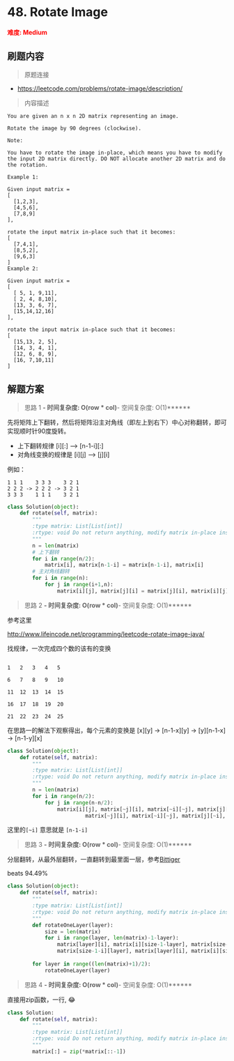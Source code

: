 # 48. Rotate Image

**<font color=red>难度: Medium</font>**

## 刷题内容

> 原题连接

* https://leetcode.com/problems/rotate-image/description/

> 内容描述

```
You are given an n x n 2D matrix representing an image.

Rotate the image by 90 degrees (clockwise).

Note:

You have to rotate the image in-place, which means you have to modify the input 2D matrix directly. DO NOT allocate another 2D matrix and do the rotation.

Example 1:

Given input matrix = 
[
  [1,2,3],
  [4,5,6],
  [7,8,9]
],

rotate the input matrix in-place such that it becomes:
[
  [7,4,1],
  [8,5,2],
  [9,6,3]
]
Example 2:

Given input matrix =
[
  [ 5, 1, 9,11],
  [ 2, 4, 8,10],
  [13, 3, 6, 7],
  [15,14,12,16]
], 

rotate the input matrix in-place such that it becomes:
[
  [15,13, 2, 5],
  [14, 3, 4, 1],
  [12, 6, 8, 9],
  [16, 7,10,11]
]
```

## 解题方案

> 思路 1
******- 时间复杂度: O(row * col)******- 空间复杂度: O(1)******


先将矩阵上下翻转，然后将矩阵沿主对角线（即左上到右下）中心对称翻转，即可实现顺时针90度旋转。


- 上下翻转规律 [i][:] --> [n-1-i][:]
- 对角线变换的规律是 [i][j] --> [j][i]


例如：
```
1 1 1    3 3 3    3 2 1
2 2 2 -> 2 2 2 -> 3 2 1
3 3 3    1 1 1    3 2 1
```


```python
class Solution(object):
    def rotate(self, matrix):
        """
        :type matrix: List[List[int]]
        :rtype: void Do not return anything, modify matrix in-place instead.
        """
        n = len(matrix)
        # 上下翻转
        for i in range(n/2):
            matrix[i], matrix[n-1-i] = matrix[n-1-i], matrix[i]
        # 主对角线翻转
        for i in range(n):
            for j in range(i+1,n):
                matrix[i][j], matrix[j][i] = matrix[j][i], matrix[i][j]
```


> 思路 2
******- 时间复杂度: O(row * col)******- 空间复杂度: O(1)******

参考这里

<http://www.lifeincode.net/programming/leetcode-rotate-image-java/>

找规律，一次完成四个数的该有的变换

```

1 	2 	3 	4 	5 					

6 	7 	8 	9 	10 	

11 	12 	13 	14 	15 	

16 	17 	18 	19 	20 	

21 	22 	23 	24 	25 

```

在思路一的解法下观察得出，每个元素的变换是 [x][y] -> [n-1-x][y] -> [y][n-1-x] -> [n-1-y][x]


```python
class Solution(object):
    def rotate(self, matrix):
        """
        :type matrix: List[List[int]]
        :rtype: void Do not return anything, modify matrix in-place instead.
        """
        n = len(matrix)
        for i in range(n/2):
            for j in range(n-n/2):
                matrix[i][j], matrix[~j][i], matrix[~i][~j], matrix[j][~i] = \
                         matrix[~j][i], matrix[~i][~j], matrix[j][~i], matrix[i][j]
```
这里的```[~i]``` 意思就是 ```[n-1-i]```



> 思路 3
******- 时间复杂度: O(row * col)******- 空间复杂度: O(1)******

分层翻转，从最外层翻转，一直翻转到最里面一层，参考[Bittiger](https://www.youtube.com/watch?v=cIoGuSCU14A)

beats 94.49%

```python
class Solution(object):
    def rotate(self, matrix):
        """
        :type matrix: List[List[int]]
        :rtype: void Do not return anything, modify matrix in-place instead.
        """
        def rotateOneLayer(layer):
            size = len(matrix)
            for i in range(layer, len(matrix)-1-layer):
                matrix[layer][i], matrix[i][size-1-layer], matrix[size-1-layer][size-1-i], matrix[size-1-i][layer] = \
                matrix[size-1-i][layer], matrix[layer][i], matrix[i][size-1-layer], matrix[size-1-layer][size-1-i]
            
        for layer in range((len(matrix)+1)/2):
            rotateOneLayer(layer)
```


> 思路 4
******- 时间复杂度: O(row * col)******- 空间复杂度: O(1)******

直接用zip函数，一行, 😂

```python
class Solution:
    def rotate(self, matrix):
        """
        :type matrix: List[List[int]]
        :rtype: void Do not return anything, modify matrix in-place instead.
        """
        matrix[:] = zip(*matrix[::-1])
```





